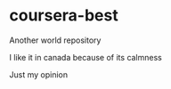 # coursera-best

Another world repository

I like it in canada because of its calmness

Just my opinion
